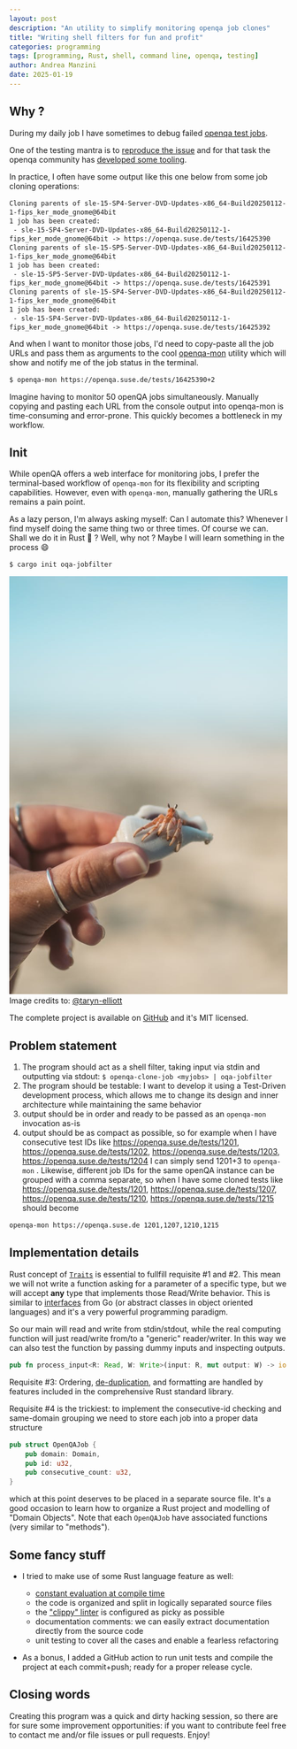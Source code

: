 ```yaml
---
layout: post
description: "An utility to simplify monitoring openqa job clones"
title: "Writing shell filters for fun and profit"
categories: programming
tags: [programming, Rust, shell, command line, openqa, testing]
author: Andrea Manzini
date: 2025-01-19
---
```


## Why ? 

During my daily job I have sometimes to debug failed [openqa test jobs](https://open.qa/). 

One of the testing mantra is to [reproduce the issue](https://www.testdevlab.com/blog/issue-reproduction-why-reproducing-bugs-matter) and for that task the openqa community has [developed some tooling](https://github.com/os-autoinst/scripts). 

In practice, I often have some output like this one below from some job cloning operations:

```
Cloning parents of sle-15-SP4-Server-DVD-Updates-x86_64-Build20250112-1-fips_ker_mode_gnome@64bit
1 job has been created:
 - sle-15-SP4-Server-DVD-Updates-x86_64-Build20250112-1-fips_ker_mode_gnome@64bit -> https://openqa.suse.de/tests/16425390
Cloning parents of sle-15-SP5-Server-DVD-Updates-x86_64-Build20250112-1-fips_ker_mode_gnome@64bit
1 job has been created:
 - sle-15-SP5-Server-DVD-Updates-x86_64-Build20250112-1-fips_ker_mode_gnome@64bit -> https://openqa.suse.de/tests/16425391
Cloning parents of sle-15-SP4-Server-DVD-Updates-x86_64-Build20250112-1-fips_ker_mode_gnome@64bit
1 job has been created:
 - sle-15-SP4-Server-DVD-Updates-x86_64-Build20250112-1-fips_ker_mode_gnome@64bit -> https://openqa.suse.de/tests/16425392
```

And when I want to monitor those jobs, I'd need to copy-paste all the job URLs and pass them as arguments to the cool [openqa-mon](https://github.com/os-autoinst/openqa-mon) utility which will show and notify me of the job status in the terminal.

```bash
$ openqa-mon https://openqa.suse.de/tests/16425390+2
```

Imagine having to monitor 50 openQA jobs simultaneously. Manually copying and pasting each URL from the console output into openqa-mon is time-consuming and error-prone. This quickly becomes a bottleneck in my workflow.

## Init 

While openQA offers a web interface for monitoring jobs, I prefer the terminal-based workflow of `openqa-mon` for its flexibility and scripting capabilities. However, even with `openqa-mon`, manually gathering the URLs remains a pain point.

As a lazy person, I'm always asking myself: Can I automate this? Whenever I find myself doing the same thing two or three times. 
Of course we can. Shall we do it in Rust :crab: ? Well, why not ? Maybe I will learn something in the process :smile:

```
$ cargo init oqa-jobfilter
```

![crab-shell](/img/pexels-taryn-elliott-6405711.jpg)
Image credits to: [@taryn-elliott](https://www.pexels.com/@taryn-elliott/)

The complete project is available on [GitHub](https://github.com/ilmanzo/oqa-jobfilter) and it's MIT licensed.

## Problem statement

1. The program should act as a shell filter, taking input via stdin and outputting via stdout: `$ openqa-clone-job <myjobs> | oqa-jobfilter`
2. The program should be testable: I want to develop it using a Test-Driven development process, which allows me to change its design and inner architecture while maintaining the same behavior
3. output should be in order and ready to be passed as an `openqa-mon` invocation as-is
4. output should be as compact as possible, so for example when I have consecutive test IDs like https://openqa.suse.de/tests/1201, https://openqa.suse.de/tests/1202, https://openqa.suse.de/tests/1203, https://openqa.suse.de/tests/1204 I can simply send 1201+3 to `openqa-mon` . Likewise, different job IDs for the same openQA instance can be grouped with a comma separate, so when I have some cloned tests like https://openqa.suse.de/tests/1201, https://openqa.suse.de/tests/1207, https://openqa.suse.de/tests/1210, https://openqa.suse.de/tests/1215 should become


```bash
openqa-mon https://openqa.suse.de 1201,1207,1210,1215
```

## Implementation details

Rust concept of [`Traits`](https://doc.rust-lang.org/book/ch10-02-traits.html) is essential to fullfill requisite #1 and #2. This mean we will not write a function asking for a parameter of a specific type, but we will accept **any** type that implements those Read/Write behavior. This is similar to [interfaces](https://go.dev/tour/methods/9) from Go (or abstract classes in object oriented languages) and it's a very powerful programming paradigm. 

So our main will read and write from stdin/stdout, while the real computing function will just read/write from/to a "generic" reader/writer. In this way we can also test the function by passing dummy inputs and inspecting outputs.

```Rust
pub fn process_input<R: Read, W: Write>(input: R, mut output: W) -> io::Result<()> {
```

Requisite #3: Ordering, [de-duplication](https://doc.rust-lang.org/std/vec/struct.Vec.html#method.dedup), and formatting are handled by features included in the comprehensive Rust standard library.

Requisite #4 is the trickiest: to implement the consecutive-id checking and same-domain grouping we need to store each job into a proper data structure

```Rust
pub struct OpenQAJob {
    pub domain: Domain,
    pub id: u32,
    pub consecutive_count: u32,
}
```
which at this point deserves to be placed in a separate source file. It's a good occasion to learn how to organize a Rust project and modelling of "Domain Objects". Note that each `OpenQAJob` have associated functions (very similar to "methods"). 

## Some fancy stuff

- I tried to make use of some Rust language feature as well:
  - [constant evaluation at compile time](https://doc.rust-lang.org/reference/const_eval.html)
  - the code is organized and split in logically separated source files
  - the ["clippy" linter](https://github.com/rust-lang/rust-clippy) is configured as picky as possible
  - documentation comments: we can easily extract documentation directly from the source code
  - unit testing to cover all the cases and enable a fearless refactoring

- As a bonus, I added a GitHub action to run unit tests and compile the project at each commit+push; ready for a proper release cycle.

## Closing words

Creating this program was a quick and dirty hacking session, so there are for sure some improvement opportunities: if you want to contribute feel free to contact me and/or file issues or pull requests. Enjoy!


